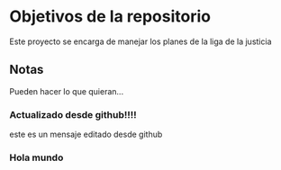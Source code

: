 # Objetivos de la repositorio

Este proyecto se encarga de manejar los planes de la liga de la justicia


## Notas
Pueden hacer lo que quieran...

### Actualizado desde github!!!!
este es un mensaje editado desde github 

### Hola mundo
